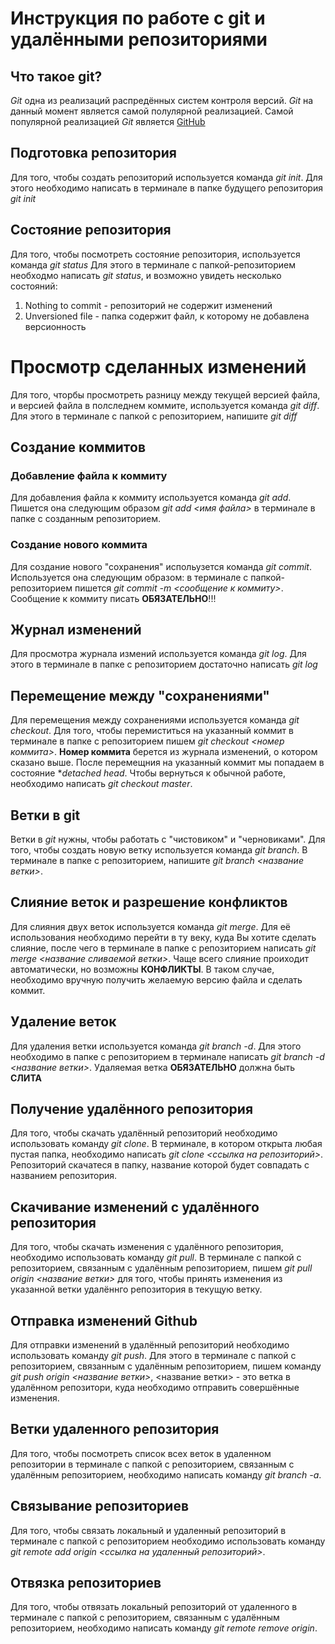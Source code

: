 # Инструкция по работе с git и удалёнными репозиториями

## Что такое git?
*Git* одна из реализаций распредённых систем контроля версий. *Git* на данный момент является самой полулярной реализацией. Самой популярной реализацией *Git* является [GitHub](https://github.com) 

## Подготовка репозитория
Для того, чтобы создать репозиторий используется команда *git init*. Для этого необходимо написать в терминале в папке будущего репозитория *git init* 

## Состояние репозитория
Для того, чтобы посмотреть состояние репозитория, используется команда *git status* Для этого в терминале с папкой-репозиторием необходмо написать *git status*, и возможно увидеть несколько состояний:
1. Nothing to commit - репозиторий не содержит изменений
2. Unversioned file - папка содержит файл, к которому не добавлена версионность

# Просмотр сделанных изменений
Для того, чторбы просмотреть разницу между текущей версией файла, и версией файла в полследнем коммите, используется команда *git diff*. Для этого в терминале с папкой с репозиторием, напишите *git diff*

## Создание коммитов

### Добавление файла к коммиту

Для добавления файла к коммиту используется команда *git add*. Пишется она следующим образом *git add <имя файла>* в терминале в папке с созданным репозиторием.

### Создание нового коммита

Для создание нового "сохранения" испольузется команда *git commit*. Используется она следующим образом: в терминале с папкой-репозиторием пишется *git commit -m <сообщение к коммиту>*. Сообщение к коммиту писать **ОБЯЗАТЕЛЬНО**!!! 

## Журнал изменений
Для просмотра журнала измений используется команда *git log*. Для этого в терминале в папке с репозиторием достаточно написать *git log*

## Перемещение между "сохранениями"
Для перемещения между сохранениями используется команда *git checkout*. Для того, чтобы перемиститься на указанный коммит в терминале в папке с репозиторием пишем *git checkout <номер коммита>*. **Номер коммита** берется из журнала изменений, о котором сказано выше. После перемещния на указанный коммит мы попадаем в состояние **detached head*. Чтобы вернуться к обычной работе, необходимо написать *git checkout master*.

## Ветки в git
Ветки в *git* нужны, чтобы работать с "чистовиком" и "черновиками". Для того, чтобы создать новую ветку используется команда *git branch*. В терминале в папке с репозиторием, напишите *git branch <название ветки>*.

## Слияние веток и разрешение конфликтов
Для слияния двух веток используется команда *git merge*. Для её использования необходимо перейти в ту веку, куда Вы хотите сделать слияние, после чего в терминале в папке с репозиторием написать *git merge <название сливаемой ветки>*. Чаще всего слияние проиходит автоматически, но возможны **КОНФЛИКТЫ**. В таком случае, необходимо вручную получить желаемую версию файла и сделать коммит.

## Удаление веток
Для удаления ветки используется команда *git branch -d*. Для этого необходимо в папке с репозиторием в терминале написать *git branch -d <название ветки>*. Удаляемая ветка **ОБЯЗАТЕЛЬНО** должна быть **СЛИТА**

## Получение удалённого репозитория
Для того, чтобы скачать удалённый репозиторий необходимо использовать команду *git clone*. В терминале, в котором открыта любая пустая папка, необходимо написать *git clone <ссылка на репозиторий>*. Репозиторий скачатеся в папку, название которой будет совпадать с названием репозитория.

## Скачивание изменений с удалённого репозитория
Для того, чтобы скачать изменения с удалённого репозитория, необходимо использовать команду *git pull*. В терминале с  папкой с репозиторием, связанным с удалённым репозиторием, пишем *git pull origin <название ветки>* для того, чтобы принять изменения из указанной ветки удалённго репозитория в текущую ветку.

## Отправка изменений Github
Для отправки изменений в удалённый репозиторий необходимо использовать команду *git push*. Для этого в терминале с папкой с репозиторием, связанным с удалённым репозиторием, пишем команду *git push origin <название ветки>*, <название ветки> - это ветка в удалённом репозитори, куда необходимо отправить совершённые изменения.

## Ветки удаленного репозитория
Для того, чтобы посмотреть список всех веток в удаленном репозитории в терминале с папкой с репозиторием, связанным с удалённым репозиторием, необходимо написать команду *git branch -a*.

## Связывание репозиториев
Для того, чтобы связать локальный и удаленный репозиторий в терминале с папкой с репозиторием необходимо использовать команду *git remote add origin <ссылка на удаленный репозиторий>*.

## Отвязка репозиториев
Для того, чтобы отвязать локальный репозиторий от удаленного в терминале с папкой с репозиторием, связанным с удалённым репозиторием, необходимо написать команду *git remote remove origin*. 